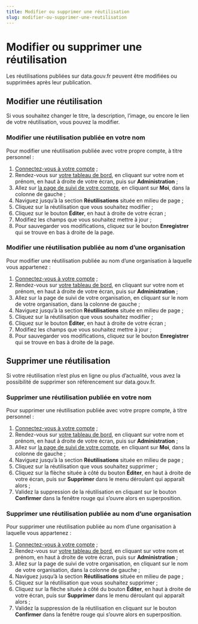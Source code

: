 ```yaml
---
title: Modifier ou supprimer une réutilisation
slug: modifier-ou-supprimer-une-reutilisation
---
```


# Modifier ou supprimer une réutilisation

Les réutilisations publiées sur data.gouv.fr peuvent être modifiées ou supprimées après leur publication.

## Modifier une réutilisation

Si vous souhaitez changer le titre, la description, l’image, ou encore le lien de votre réutilisation, vous pouvez la modifier.

### Modifier une réutilisation publiée en votre nom

Pour modifier une réutilisation publiée avec votre propre compte, à titre personnel :

1.  [Connectez-vous à votre compte](https://www.data.gouv.fr/fr/login) ;
2.  Rendez-vous sur [votre tableau de bord](https://www.data.gouv.fr/fr/admin/), en cliquant sur votre nom et prénom, en haut à droite de votre écran, puis sur **Administration** ;
3.  Allez sur [la page de suivi de votre compte](https://www.data.gouv.fr/fr/admin/me/edit), en cliquant sur **Moi**, dans la colonne de gauche ;
4.  Naviguez jusqu’à la section **Réutilisations** située en milieu de page ;
5.  Cliquez sur la réutilisation que vous souhaitez modifier ;
6.  Cliquez sur le bouton **Éditer**, en haut à droite de votre écran ;
7.  Modifiez les champs que vous souhaitez mettre à jour ;
8.  Pour sauvegarder vos modifications, cliquez sur le bouton **Enregistrer** qui se trouve en bas à droite de la page.

### Modifier une réutilisation publiée au nom d’une organisation

Pour modifier une réutilisation publiée au nom d’une organisation à laquelle vous appartenez :

1.  [Connectez-vous à votre compte](https://www.data.gouv.fr/fr/login) ;
2.  Rendez-vous sur [votre tableau de bord](https://www.data.gouv.fr/fr/admin/), en cliquant sur votre nom et prénom, en haut à droite de votre écran, puis sur **Administration** ;
3.  Allez sur la page de suivi de votre organisation, en cliquant sur le nom de votre organisation, dans la colonne de gauche ;
4.  Naviguez jusqu’à la section **Réutilisations** située en milieu de page ;
5.  Cliquez sur la réutilisation que vous souhaitez modifier ;
6.  Cliquez sur le bouton **Éditer**, en haut à droite de votre écran ;
7.  Modifiez les champs que vous souhaitez mettre à jour ;
8.  Pour sauvegarder vos modifications, cliquez sur le bouton **Enregistrer** qui se trouve en bas à droite de la page.

## Supprimer une réutilisation

Si votre réutilisation n’est plus en ligne ou plus d’actualité, vous avez la possibilité de supprimer son référencement sur data.gouv.fr.

### Supprimer une réutilisation publiée en votre nom

Pour supprimer une réutilisation publiée avec votre propre compte, à titre personnel :

1.  [Connectez-vous à votre compte](https://www.data.gouv.fr/fr/login) ;
2.  Rendez-vous sur [votre tableau de bord](https://www.data.gouv.fr/fr/admin/), en cliquant sur votre nom et prénom, en haut à droite de votre écran, puis sur **Administration** ;
3.  Allez sur [la page de suivi de votre compte](https://www.data.gouv.fr/fr/admin/me/edit), en cliquant sur **Moi**, dans la colonne de gauche ;
4.  Naviguez jusqu’à la section **Réutilisations** située en milieu de page ;
5.  Cliquez sur la réutilisation que vous souhaitez supprimer ;
6.  Cliquez sur la flèche située à côté du bouton **Éditer**, en haut à droite de votre écran, puis sur **Supprimer** dans le menu déroulant qui apparaît alors ;
7.  Validez la suppression de la réutilisation en cliquant sur le bouton **Confirmer** dans la fenêtre rouge qui s’ouvre alors en superposition.

### Supprimer une réutilisation publiée au nom d’une organisation

Pour supprimer une réutilisation publiée au nom d’une organisation à laquelle vous appartenez :

1.  [Connectez-vous à votre compte](https://www.data.gouv.fr/fr/login) ;
2.  Rendez-vous sur [votre tableau de bord](https://www.data.gouv.fr/fr/admin/), en cliquant sur votre nom et prénom, en haut à droite de votre écran, puis sur **Administration** ;
3.  Allez sur la page de suivi de votre organisation, en cliquant sur le nom de votre organisation, dans la colonne de gauche ;
4.  Naviguez jusqu’à la section **Réutilisations** située en milieu de page ;
5.  Cliquez sur la réutilisation que vous souhaitez supprimer ;
6.  Cliquez sur la flèche située à côté du bouton **Éditer**, en haut à droite de votre écran, puis sur **Supprimer** dans le menu déroulant qui apparaît alors ;
7.  Validez la suppression de la réutilisation en cliquant sur le bouton **Confirmer** dans la fenêtre rouge qui s’ouvre alors en superposition.
